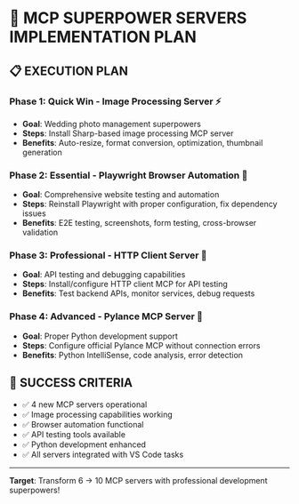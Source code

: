 # 🚀 MCP SUPERPOWER SERVERS IMPLEMENTATION PLAN

## 📋 **EXECUTION PLAN**

### Phase 1: Quick Win - Image Processing Server ⚡

- **Goal**: Wedding photo management superpowers
- **Steps**: Install Sharp-based image processing MCP server
- **Benefits**: Auto-resize, format conversion, optimization, thumbnail generation

### Phase 2: Essential - Playwright Browser Automation 🎯

- **Goal**: Comprehensive website testing and automation
- **Steps**: Reinstall Playwright with proper configuration, fix dependency issues
- **Benefits**: E2E testing, screenshots, form testing, cross-browser validation

### Phase 3: Professional - HTTP Client Server 🔗

- **Goal**: API testing and debugging capabilities
- **Steps**: Install/configure HTTP client MCP for API testing
- **Benefits**: Test backend APIs, monitor services, debug requests

### Phase 4: Advanced - Pylance MCP Server 🐍

- **Goal**: Proper Python development support
- **Steps**: Configure official Pylance MCP without connection errors
- **Benefits**: Python IntelliSense, code analysis, error detection

## 🎯 **SUCCESS CRITERIA**

- ✅ 4 new MCP servers operational
- ✅ Image processing capabilities working
- ✅ Browser automation functional
- ✅ API testing tools available
- ✅ Python development enhanced
- ✅ All servers integrated with VS Code tasks

---

**Target**: Transform 6 → 10 MCP servers with professional development superpowers!
